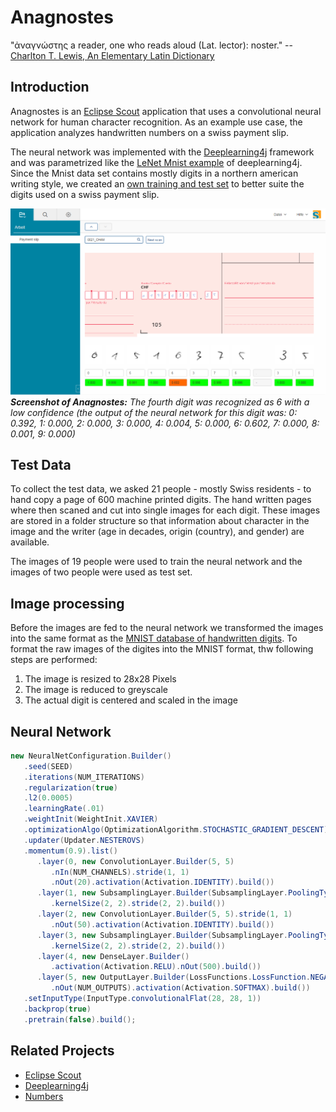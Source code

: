 # Anagnostes
"ἀναγνώστης a reader, one who reads aloud (Lat. lector): noster." -- [Charlton T. Lewis, An Elementary Latin Dictionary](http://www.perseus.tufts.edu/hopper/text?doc=Perseus:text:1999.04.0060:entry=anagnostes)

## Introduction
Anagnostes is an [Eclipse Scout](http://www.eclipse.org/scout/) application that uses a convolutional neural network for human character recognition. As an example use case, the application analyzes handwritten numbers on a swiss payment slip. 

The neural network was implemented with the [Deeplearning4j](https://deeplearning4j.org/) framework and was parametrized like the [LeNet Mnist example](https://github.com/deeplearning4j/dl4j-examples/blob/master/dl4j-examples/src/main/java/org/deeplearning4j/examples/convolution/LenetMnistExample.java) of deeplearning4j. Since the Mnist data set contains mostly digits in a northern american writing style, we created an [own training and test set](https://github.com/kensanata/numbers) to better suite the digits used on a swiss payment slip.

![Screenshot](/doc/screenshot_02.png)
***Screenshot of Anagnostes:***
*The fourth digit was recognized as 6 with a low confidence (the output of the neural network for this digit was: 0: 0.392, 1: 0.000, 2: 0.000, 3: 0.000, 4: 0.004, 5: 0.000, 6: 0.602, 7: 0.000, 8: 0.001, 9: 0.000)*

## Test Data

To collect the test data, we asked 21 people - mostly Swiss residents - to hand copy a page of 600 machine printed digits. 
The hand written pages where then scaned and cut into single images for each digit. These images are stored in a 
folder structure so that information about character in the image and the writer (age in decades, origin (country), and gender) are available.

The images of 19 people were used to train the neural network and the images of two people were used as test set.

## Image processing

Before the images are fed to the neural network we transformed the images into the same format as the [MNIST database of handwritten digits](http://yann.lecun.com/exdb/mnist/). 
To format the raw images of the digites into the MNIST format, thw following steps are performed:
1. The image is resized to 28x28 Pixels
2. The image is reduced to greyscale
3. The actual digit is centered and scaled in the image

## Neural Network

```java
new NeuralNetConfiguration.Builder()
   .seed(SEED)
   .iterations(NUM_ITERATIONS)
   .regularization(true)
   .l2(0.0005)
   .learningRate(.01)
   .weightInit(WeightInit.XAVIER)
   .optimizationAlgo(OptimizationAlgorithm.STOCHASTIC_GRADIENT_DESCENT)
   .updater(Updater.NESTEROVS)
   .momentum(0.9).list()
      .layer(0, new ConvolutionLayer.Builder(5, 5)
         .nIn(NUM_CHANNELS).stride(1, 1)
         .nOut(20).activation(Activation.IDENTITY).build())
      .layer(1, new SubsamplingLayer.Builder(SubsamplingLayer.PoolingType.MAX)
         .kernelSize(2, 2).stride(2, 2).build())
      .layer(2, new ConvolutionLayer.Builder(5, 5).stride(1, 1)
         .nOut(50).activation(Activation.IDENTITY).build())
      .layer(3, new SubsamplingLayer.Builder(SubsamplingLayer.PoolingType.MAX)
         .kernelSize(2, 2).stride(2, 2).build())
      .layer(4, new DenseLayer.Builder()
         .activation(Activation.RELU).nOut(500).build())
      .layer(5, new OutputLayer.Builder(LossFunctions.LossFunction.NEGATIVELOGLIKELIHOOD)
         .nOut(NUM_OUTPUTS).activation(Activation.SOFTMAX).build())
   .setInputType(InputType.convolutionalFlat(28, 28, 1))
   .backprop(true)
   .pretrain(false).build();
```

## Related Projects
* [Eclipse Scout](http://www.eclipse.org/scout/)
* [Deeplearning4j](https://deeplearning4j.org/)
* [Numbers](https://github.com/kensanata/numbers)
